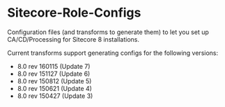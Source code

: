 # Sitecore-Role-Configs
Configuration files (and transforms to generate them) to let you set up CA/CD/Processing for Sitecore 8 installations.

Current transforms support generating configs for the following versions:

- 8.0 rev 160115 (Update 7)
- 8.0 rev 151127 (Update 6)
- 8.0 rev 150812 (Update 5)
- 8.0 rev 150621 (Update 4)
- 8.0 rev 150427 (Update 3)

